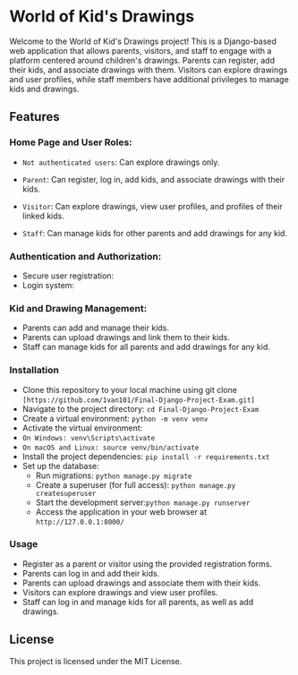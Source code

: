 # World of Kid's Drawings
Welcome to the World of Kid's Drawings project! This is a Django-based web application that allows parents, visitors, and staff to engage with a platform centered around children's drawings. Parents can register, add their kids, and associate drawings with them. Visitors can explore drawings and user profiles, while staff members have additional privileges to manage kids and drawings.

## Features
### Home Page and User Roles:
- ``` Not authenticated users ```: Can explore drawings only.
  

- ``` Parent ```: Can register, log in, add kids, and associate drawings with their kids.
- ``` Visitor ```: Can explore drawings, view user profiles, and profiles of their linked kids.
- ``` Staff ```: Can manage kids for other parents and add drawings for any kid.

### Authentication and Authorization:

- Secure user registration:
- Login system:
### Kid and Drawing Management:

- Parents can add and manage their kids.
- Parents can upload drawings and link them to their kids.
- Staff can manage kids for all parents and add drawings for any kid.

### Installation
- Clone this repository to your local machine using git clone ``` [https://github.com/1van101/Final-Django-Project-Exam.git] ```
- Navigate to the project directory: ``` cd Final-Django-Project-Exam ```
- Create a virtual environment: ``` python -m venv venv ```
- Activate the virtual environment:
- ``` On Windows: venv\Scripts\activate ```
- ``` On macOS and Linux: source venv/bin/activate ```
- Install the project dependencies: ``` pip install -r requirements.txt ```
- Set up the database:
  - Run migrations: ``` python manage.py migrate ```
  - Create a superuser (for full access): ``` python manage.py createsuperuser ```
  - Start the development server:``` python manage.py runserver ```
  - Access the application in your web browser at ``` http://127.0.0.1:8000/ ```
### Usage
- Register as a parent or visitor using the provided registration forms.
- Parents can log in and add their kids.
- Parents can upload drawings and associate them with their kids.
- Visitors can explore drawings and view user profiles.
- Staff can log in and manage kids for all parents, as well as add drawings.

## License
This project is licensed under the MIT License.

